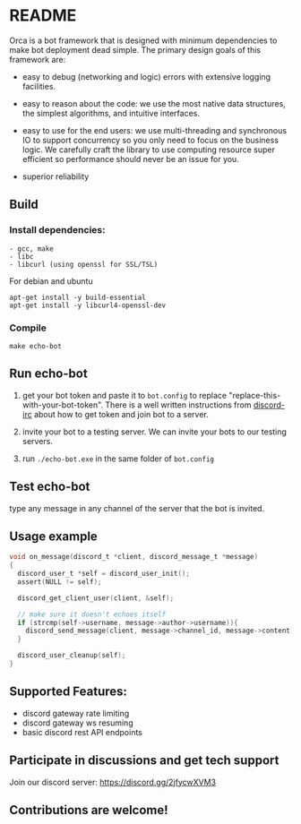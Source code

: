 # README

Orca is a bot framework that is designed with minimum dependencies to
make bot deployment dead simple.  The primary design goals of this framework are:

- easy to debug (networking and logic) errors with extensive logging facilities.

- easy to reason about the code: we use the most native data structures,
   the simplest algorithms, and intuitive interfaces.

- easy to use for the end users: we use multi-threading and
  synchronous IO to support concurrency so you only need to focus on
  the business logic.  We carefully craft the library to use computing
  resource super efficient so performance should never be an issue
  for you.

- superior reliability

## Build
### Install dependencies:
    - gcc, make
    - libc
    - libcurl (using openssl for SSL/TSL)
For debian and ubuntu
```
apt-get install -y build-essential
apt-get install -y libcurl4-openssl-dev
```

### Compile
```
make echo-bot
```

## Run echo-bot
1. get your bot token and paste it to `bot.config` to
   replace "replace-this-with-your-bot-token". There is a 
   well written instructions from [discord-irc](https://github.com/reactiflux/discord-irc/wiki/Creating-a-discord-bot-&-getting-a-token) about 
   how to get token and join bot to a server.
   
2. invite your bot to a testing server. We can invite your bots
   to our testing servers. 
3. run `./echo-bot.exe` in the same folder of `bot.config`

## Test echo-bot
type any message in any channel of the server that the bot is invited.


## Usage example
```c
void on_message(discord_t *client, discord_message_t *message)
{
  discord_user_t *self = discord_user_init();
  assert(NULL != self);

  discord_get_client_user(client, &self);

  // make sure it doesn't echoes itself
  if (strcmp(self->username, message->author->username)){
    discord_send_message(client, message->channel_id, message->content);
  }

  discord_user_cleanup(self);
}
```

## Supported Features:
  - discord gateway rate limiting
  - discord gateway ws resuming
  - basic discord rest API endpoints
  
## Participate in discussions and get tech support
Join our discord server: https://discord.gg/2jfycwXVM3

## Contributions are welcome!

